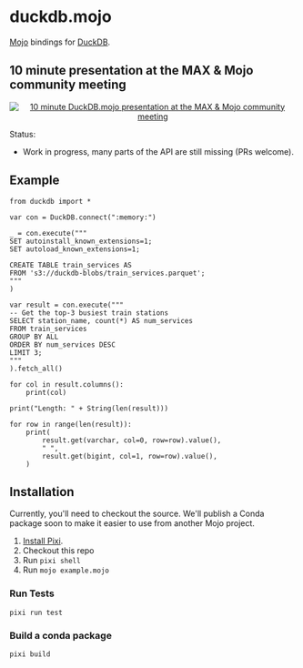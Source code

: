 # duckdb.mojo

[Mojo](https://www.modular.com/mojo) bindings for [DuckDB](https://duckdb.org/).

## 10 minute presentation at the MAX & Mojo community meeting

<div align="center">
  <a href="https://www.youtube.com/watch?v=6huytcgQgk8&t=788"><img src="https://img.youtube.com/vi/6huytcgQgk8/0.jpg" alt="10 minute DuckDB.mojo presentation at the MAX & Mojo community meeting"></a>
</div>

Status:
- Work in progress, many parts of the API are still missing (PRs welcome).

## Example

```mojo
from duckdb import *

var con = DuckDB.connect(":memory:")

_ = con.execute("""
SET autoinstall_known_extensions=1;
SET autoload_known_extensions=1;

CREATE TABLE train_services AS
FROM 's3://duckdb-blobs/train_services.parquet';
"""
)

var result = con.execute("""
-- Get the top-3 busiest train stations
SELECT station_name, count(*) AS num_services
FROM train_services
GROUP BY ALL
ORDER BY num_services DESC
LIMIT 3;
"""
).fetch_all()

for col in result.columns():
    print(col)

print("Length: " + String(len(result)))

for row in range(len(result)):
    print(
        result.get(varchar, col=0, row=row).value(),
        " ",
        result.get(bigint, col=1, row=row).value(),
    )
```

## Installation

Currently, you'll need to checkout the source. We'll publish a Conda package soon to make it easier to use from another Mojo project.

1. [Install Pixi](https://pixi.sh/latest/installation/).
2. Checkout this repo
3. Run `pixi shell`
4. Run `mojo example.mojo`

### Run Tests

```shell
pixi run test
```

### Build a conda package

```shell
pixi build
```